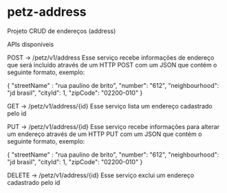 # petz-address
Projeto CRUD de endereços (address) 

APIs disponíveis

POST → /petz/v1/address
Esse serviço recebe informações de endereço que será incluído através de um HTTP POST com um JSON que contém o seguinte formato, exemplo:

{
  "streetName" : "rua paulino de brito",
  "number": "612",
  "neighbourhood": "jd brasil",
  "cityId": 1,
  "zipCode": "02200-010"
}
  
GET -> /petz/v1/address/{id}
Esse serviço lista um endereço cadastrado pelo id


PUT -> /petz/v1/address/{id}
Esse serviço recebe informações para alterar um endereço através de um HTTP PUT com um JSON que contém o seguinte formato, exemplo:

{
  "streetName" : "rua paulino de brito",
  "number": "612",
  "neighbourhood": "jd brasil",
  "cityId": 1,
  "zipCode": "02200-010"
}

DELETE -> /petz/v1/address/{id}
Esse serviço exclui um endereço cadastrado pelo id 